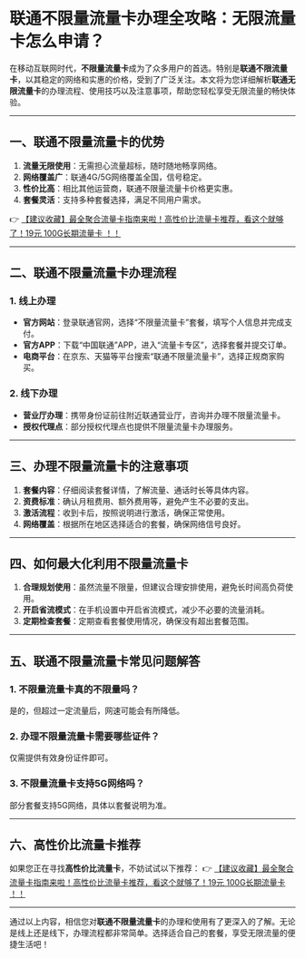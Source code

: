 # 联通不限量流量卡办理全攻略：无限流量卡怎么申请？

在移动互联网时代，**不限量流量卡**成为了众多用户的首选。特别是**联通不限流量卡**，以其稳定的网络和实惠的价格，受到了广泛关注。本文将为您详细解析**联通无限流量卡**的办理流程、使用技巧以及注意事项，帮助您轻松享受无限流量的畅快体验。

---

## 一、联通不限量流量卡的优势

1. **流量无限使用**：无需担心流量超标，随时随地畅享网络。
2. **网络覆盖广**：联通4G/5G网络覆盖全国，信号稳定。
3. **性价比高**：相比其他运营商，联通不限量流量卡价格更实惠。
4. **套餐灵活**：支持多种套餐选择，满足不同用户需求。

👉 [【建议收藏】最全聚合流量卡指南来啦！高性价比流量卡推荐，看这个就够了！19元 100G长期流量卡 ！！](https://bit.ly/Liuliangka)

---

## 二、联通不限量流量卡办理流程

### 1. 线上办理
- **官方网站**：登录联通官网，选择“不限量流量卡”套餐，填写个人信息并完成支付。
- **官方APP**：下载“中国联通”APP，进入“流量卡专区”，选择套餐并提交订单。
- **电商平台**：在京东、天猫等平台搜索“联通不限量流量卡”，选择正规商家购买。

### 2. 线下办理
- **营业厅办理**：携带身份证前往附近联通营业厅，咨询并办理不限量流量卡。
- **授权代理点**：部分授权代理点也提供不限量流量卡办理服务。

---

## 三、办理不限量流量卡的注意事项

1. **套餐内容**：仔细阅读套餐详情，了解流量、通话时长等具体内容。
2. **资费标准**：确认月租费用、额外费用等，避免产生不必要的支出。
3. **激活流程**：收到卡后，按照说明进行激活，确保正常使用。
4. **网络覆盖**：根据所在地区选择适合的套餐，确保网络信号良好。

---

## 四、如何最大化利用不限量流量卡

1. **合理规划使用**：虽然流量不限量，但建议合理安排使用，避免长时间高负荷使用。
2. **开启省流模式**：在手机设置中开启省流模式，减少不必要的流量消耗。
3. **定期检查套餐**：定期查看套餐使用情况，确保没有超出套餐范围。

---

## 五、联通不限量流量卡常见问题解答

### 1. 不限量流量卡真的不限量吗？
是的，但超过一定流量后，网速可能会有所降低。

### 2. 办理不限量流量卡需要哪些证件？
仅需提供有效身份证件即可。

### 3. 不限量流量卡支持5G网络吗？
部分套餐支持5G网络，具体以套餐说明为准。

---

## 六、高性价比流量卡推荐

如果您正在寻找**高性价比流量卡**，不妨试试以下推荐：
👉 [【建议收藏】最全聚合流量卡指南来啦！高性价比流量卡推荐，看这个就够了！19元 100G长期流量卡 ！！](https://bit.ly/Liuliangka)

---

通过以上内容，相信您对**联通不限量流量卡**的办理和使用有了更深入的了解。无论是线上还是线下，办理流程都非常简单。选择适合自己的套餐，享受无限流量的便捷生活吧！